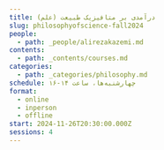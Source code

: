 ```yaml
---
title: درآمدی بر متافیزیک طبیعت (علم)
slug: philosophyofscience-fall2024
people:
  - path: _people/alirezakazemi.md
contents:
  - path: _contents/courses.md
categories:
  - path: _categories/philosophy.md
schedule: چهارشنبه‌ها، ساعت ۱۴-۱۶
format:
  - online
  - inperson
  - offline
start: 2024-11-26T20:30:00.000Z
sessions: 4
---
```



